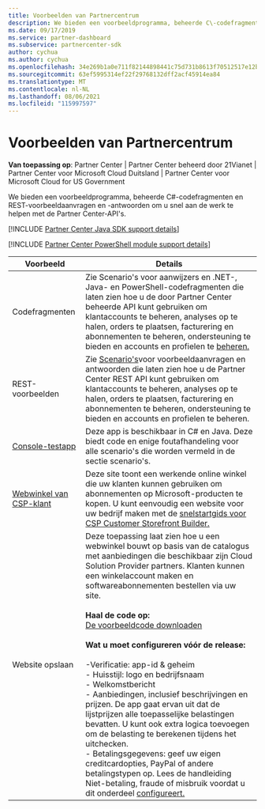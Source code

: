 ```yaml
---
title: Voorbeelden van Partnercentrum
description: We bieden een voorbeeldprogramma, beheerde C\-codefragmenten en REST-voorbeeldaanvragen en -antwoorden om u te helpen snel aan de werk te gaan met de Partner Center-API's.
ms.date: 09/17/2019
ms.service: partner-dashboard
ms.subservice: partnercenter-sdk
author: cychua
ms.author: cychua
ms.openlocfilehash: 34e269b1a0e711f82144898441c75d731b8613f70512517e12b6705990b35622
ms.sourcegitcommit: 63ef5995314ef22f29768132dff2acf45914ea84
ms.translationtype: MT
ms.contentlocale: nl-NL
ms.lasthandoff: 08/06/2021
ms.locfileid: "115997597"
---
```

# <a name="partner-center-samples"></a>Voorbeelden van Partnercentrum

**Van toepassing op**: Partner Center | Partner Center beheerd door 21Vianet | Partner Center voor Microsoft Cloud Duitsland | Partner Center voor Microsoft Cloud for US Government

We bieden een voorbeeldprogramma, beheerde C#-codefragmenten en REST-voorbeeldaanvragen en -antwoorden om u snel aan de werk te helpen met de Partner Center-API's.

[!INCLUDE [Partner Center Java SDK support details](../includes/java-sdk-support.md)]

[!INCLUDE [Partner Center PowerShell module support details](../includes/powershell-module-support.md)]

| Voorbeeld                                                        | Details                                             |
|---------------------------------------------------------------|-----------------------------------------------------|
| Codefragmenten                                                 | Zie Scenario's voor aanwijzers en .NET-, Java- en PowerShell-codefragmenten die laten zien hoe u de door Partner Center beheerde API kunt gebruiken om klantaccounts te beheren, analyses op te halen, orders te plaatsen, facturering en abonnementen te beheren, ondersteuning te bieden en accounts en profielen te [beheren.](scenarios.md)                                                                          |
| REST-voorbeelden                                                  | Zie [Scenario's](scenarios.md)voor voorbeeldaanvragen en antwoorden die laten zien hoe u de Partner Center REST API kunt gebruiken om klantaccounts te beheren, analyses op te halen, orders te plaatsen, facturering en abonnementen te beheren, ondersteuning te bieden en accounts en profielen te beheren.                                                                                                       |
| [Console-testapp](console-test-app.md)                       | Deze app is beschikbaar in C# en Java. Deze biedt code en enige foutafhandeling voor alle scenario's die worden vermeld in de sectie scenario's.                                                                        |
| [Webwinkel van CSP-klant](csp-customer-web-storefront.md) | Deze site toont een werkende online winkel die uw klanten kunnen gebruiken om abonnementen op Microsoft-producten te kopen. U kunt eenvoudig een website voor uw bedrijf maken met de [snelstartgids voor CSP Customer Storefront Builder.](csp-customer-storefront-builder-quick-start-guide-.md)                                                              |
| Website opslaan                                                | Deze toepassing laat zien hoe u een webwinkel bouwt op basis van de catalogus met aanbiedingen die beschikbaar zijn Cloud Solution Provider partners. Klanten kunnen een winkelaccount maken en softwareabonnementen bestellen via uw site.<br/><br/>                  **Haal de code op:**<br/> [De voorbeeldcode downloaden](https://go.microsoft.com/fwlink/p/?LinkId=746683)<br/><br/>                                            **Wat u moet configureren vóór de release:**<br/><br/> -Verificatie: app-id & geheim<br/> - Huisstijl: logo en bedrijfsnaam<br/> - Welkomstbericht<br/> - Aanbiedingen, inclusief beschrijvingen en prijzen. De app gaat ervan uit dat de lijstprijzen alle toepasselijke belastingen bevatten. U kunt ook extra logica toevoegen om de belasting te berekenen tijdens het uitchecken.<br/> - Betalingsgegevens: geef uw eigen creditcardopties, PayPal of andere betalingstypen op. Lees de handleiding Niet-betaling, fraude of misbruik voordat u dit onderdeel [configureert.](/partner-center/non-payment-fraud-misuse) |